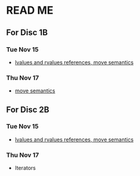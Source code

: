 # READ ME

## For Disc 1B
### Tue Nov 15
- [lvalues and rvalues references, move semantics](https://github.com/TejasViswa/PIC10B_Disc1B_Disc2B/blob/main/Week_7/move_semantics.md)
### Thu Nov 17
- [move semantics](move_semantics.md)

## For Disc 2B
### Tue Nov 15
- [lvalues and rvalues references, move semantics](https://github.com/TejasViswa/PIC10B_Disc1B_Disc2B/blob/main/Week_7/move_semantics.md)
### Thu Nov 17
- Iterators
